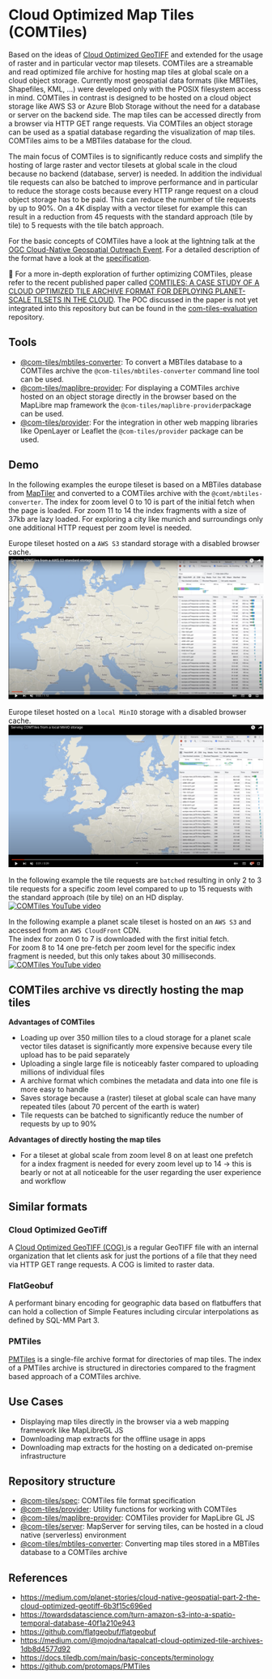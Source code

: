 # Cloud Optimized Map Tiles (COMTiles)
Based on the ideas of [Cloud Optimized GeoTIFF](https://www.cogeo.org/) and extended for the usage of raster and in particular vector map tilesets.
COMTiles are a streamable and read optimized file archive for hosting map tiles at global scale on a cloud object storage.
Currently most geospatial data formats (like MBTiles, Shapefiles, KML, ...) were developed only with the POSIX filesystem access in mind.
COMTiles in contrast is designed to be hosted on a cloud object storage like AWS S3 or Azure Blob Storage without the need for a database or server on the backend side.
The map tiles can be accessed directly from a browser via HTTP GET range requests. Via COMTiles an object storage can be used as a spatial database regarding the visualization of map tiles.
COMTiles aims to be a MBTiles database for the cloud.

The main focus of COMTiles is to significantly reduce costs and simplify the hosting of large raster and vector tilesets at global scale
in the cloud because no backend (database, server) is needed. 
In addition the individual tile requests can also be batched to improve performance and in particular to reduce the storage costs because
every HTTP range request on a cloud object storage has to be paid.
This can reduce the number of tile requests by up to 90%. 
On a 4K display with a vector tileset for example this can result in a reduction from 45 requests with the standard approach (tile by tile) to 5 requests with the tile batch approach.

For the basic concepts of COMTiles have a look at the lightning talk at the [OGC Cloud-Native Geospatial Outreach Event](https://youtu.be/2_q5NsgxyVE?t=24096). 
For a detailed description of the format have a look at the [specification](packages/spec).

📝 For a more in-depth exploration of further optimizing COMTiles, please refer to the recent published 
paper called [COMTILES: A CASE STUDY OF A CLOUD OPTIMIZED TILE ARCHIVE FORMAT FOR DEPLOYING PLANET-SCALE TILSETS IN THE CLOUD](https://isprs-archives.copernicus.org/articles/XLVIII-4-W7-2023/231/2023/isprs-archives-XLVIII-4-W7-2023-231-2023.pdf).
The POC discussed in the paper is not yet integrated into this repository but can be found in the 
[com-tiles-evaluation](https://github.com/mactrem/com-tiles-evaluation) repository.

## Tools
- [@com-tiles/mbtiles-converter](packages/mbtiles-converter): To convert a MBTiles database to a COMTiles archive the `@com-tiles/mbtiles-converter` command line tool can be used.
- [@com-tiles/maplibre-provider](packages/maplibre-provider): For displaying a COMTiles archive hosted on an object storage directly in the browser based on the MapLibre map framework the `@com-tiles/maplibre-provider`package can be used.
- [@com-tiles/provider](packages/provider): For the integration in other web mapping libraries like OpenLayer or Leaflet the `@com-tiles/provider` package can be used.

## Demo
In the following examples the europe tileset is based on a MBTiles database from [MapTiler](https://www.maptiler.com/data/) and converted to
a COMTiles archive with the `@comt/mbtiles-converter`.
The index for zoom level 0 to 10 is part of the initial fetch when the page is loaded.
For zoom 11 to 14 the index fragments with a size of 37kb are lazy loaded.
For exploring a city like munich and surroundings only one additional HTTP request per zoom level is needed.

Europe tileset hosted on a `AWS S3` standard storage with a disabled browser cache.
[![COMTiles YouTube video](./assets/AwsS3.png)](https://www.youtube.com/watch?v=5StxZbfvMUw)

Europe tileset hosted on a `local MinIO` storage with a disabled browser cache.
[![COMTiles YouTube video](./assets/MinIO.png)](https://www.youtube.com/watch?v=puaJVVxT_KA)

In the following example the tile requests are `batched` resulting in only 2 to 3 tile requests for a specific zoom level
compared to up to 15 requests with the standard approach (tile by tile) on an HD display.
[![COMTiles YouTube video](./assets/AwsS3Batched.png)](https://www.youtube.com/watch?v=deGRdru5hZ8)

In the following example a planet scale tileset is hosted on an `AWS S3` and accessed from an `AWS CloudFront` CDN.    
The index for zoom 0 to 7 is downloaded with the first initial fetch.    
For zoom 8 to 14 one pre-fetch per zoom level for the specific index fragment is needed, but this only takes about 30 milliseconds.  
[![COMTiles YouTube video](./assets/AwsS3Batched.png)](https://www.youtube.com/watch?v=tZQDG2nw3Ws)


## COMTiles archive vs directly hosting the map tiles
**Advantages of COMTiles**
- Loading up over 350 million tiles to a cloud storage for a planet scale vector tiles dataset is significantly more expensive because every tile
  upload has to be paid separately
- Uploading a single large file is noticeably faster compared to uploading millions of individual files
- A archive format which combines the metadata and data into one file is more easy to handle
- Saves storage because a (raster) tileset at global scale can have many repeated tiles (about 70 percent of the earth is water)
- Tile requests can be batched to significantly reduce the number of requests by up to 90% 

**Advantages of directly hosting the map tiles**   
- For a tileset at global scale from zoom level 8 on at least one prefetch for a index fragment is needed for every zoom level up to 14 -> this is bearly or not at all noticeable for the user regarding the user experience and workflow

## Similar formats
### Cloud Optimized GeoTiff
A [Cloud Optimized GeoTIFF (COG) ](https://www.cogeo.org/) is a regular GeoTIFF file with an internal organization that let clients ask for just the portions of a file that they need
via HTTP GET range requests. A COG is limited to raster data.

### FlatGeobuf
A performant binary encoding for geographic data based on flatbuffers that can hold a collection of Simple Features including circular interpolations as defined by SQL-MM Part 3.

### PMTiles
[PMTiles](https://github.com/protomaps/PMTiles) is a single-file archive format for directories of map tiles.
The index of a PMTiles archive is structured in directories compared to the fragment based approach of a COMTiles archive.

## Use Cases
- Displaying map tiles directly in the browser via a web mapping framework like MapLibreGL JS
- Downloading map extracts for the offline usage in apps
- Downloading map extracts for the hosting on a dedicated on-premise infrastructure

## Repository structure
- [@com-tiles/spec](packages/spec): COMTiles file format specification
- [@com-tiles/provider](packages/provider): Utility functions for working with COMTiles
- [@com-tiles/maplibre-provider](packages/maplibre-provider): COMTiles provider for MapLibre GL JS
- [@com-tiles/server](packages/server): MapServer for serving tiles, can be hosted in a cloud native (serverless) environment
- [@com-tiles/mbtiles-converter](packages/mbtiles-converter): Converting map tiles stored in a MBTiles database to a COMTiles archive

## References
- https://medium.com/planet-stories/cloud-native-geospatial-part-2-the-cloud-optimized-geotiff-6b3f15c696ed
- https://towardsdatascience.com/turn-amazon-s3-into-a-spatio-temporal-database-40f1a210e943
- https://github.com/flatgeobuf/flatgeobuf
- https://medium.com/@mojodna/tapalcatl-cloud-optimized-tile-archives-1db8d4577d92
- https://docs.tiledb.com/main/basic-concepts/terminology
- https://github.com/protomaps/PMTiles


  